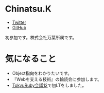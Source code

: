# Chinatsu.K
- [Twitter](https://twitter.com/chinatz_)
- [GitHub](https://github.com/Chinats)

初参加です。株式会社万葉所属です。

# 気になること
- Object指向をわかりたいです。
- 『Webを支える技術』の輪読会に参加します。
- [TokyuRuby会議12](https://tokyurubykaigi.github.io/tokyu12/)で初LTをしました。
